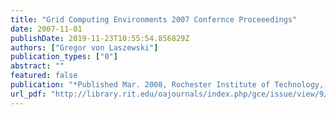 ```yaml
---
title: "Grid Computing Environments 2007 Confernce Proceeedings"
date: 2007-11-01
publishDate: 2019-11-23T10:55:54.856829Z
authors: ["Gregor von Laszewski"]
publication_types: ["0"]
abstract: ""
featured: false
publication: "*Published Mar. 2008, Rochester Institute of Technology, Rochester NY*"
url_pdf: "http://library.rit.edu/oajournals/index.php/gce/issue/view/9/showToc"
---
```


